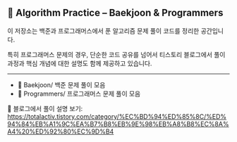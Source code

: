 ## 🧠 Algorithm Practice – Baekjoon & Programmers

이 저장소는 백준과 프로그래머스에서 푼 알고리즘 문제 풀이 코드를 정리한 공간입니다.

특히 프로그래머스 문제의 경우, 단순한 코드 공유를 넘어서 티스토리 블로그에서 풀이 과정과 핵심 개념에 대한 설명도 함께 제공하고 있습니다.

---
- 📂 Baekjoon/           백준 문제 풀이 모음
- 📂 Programmers/        프로그래머스 문제 풀이 모음

📌 블로그에서 풀이 설명 보기: https://totalactiv.tistory.com/category/%EC%BD%94%ED%85%8C/%ED%94%84%EB%A1%9C%EA%B7%B8%EB%9E%98%EB%A8%B8%EC%8A%A4%20%ED%92%80%EC%9D%B4
